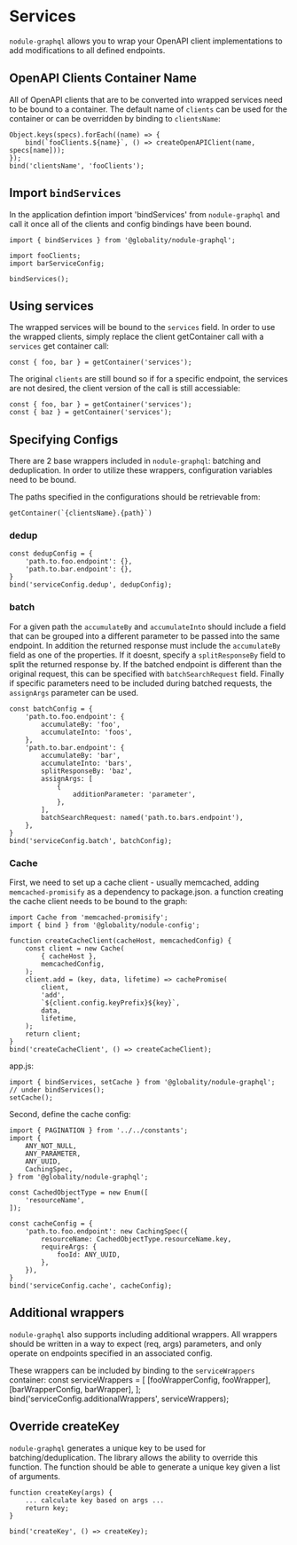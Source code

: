 # Services

`nodule-graphql` allows you to wrap your OpenAPI client implementations to add modifications to all
defined endpoints.

## OpenAPI Clients Container Name

All of OpenAPI clients that are to be converted into wrapped services need to be bound to a container.
The default name of `clients` can be used for the container or can be overridden by binding to `clientsName`:

    Object.keys(specs).forEach((name) => {
        bind(`fooClients.${name}`, () => createOpenAPIClient(name, specs[name]));
    });
    bind('clientsName', 'fooClients');

## Import `bindServices`

In the application defintion import 'bindServices' from `nodule-graphql` and call it once all of the 
clients and config bindings have been bound.

    import { bindServices } from '@globality/nodule-graphql';

    import fooClients;
    import barServiceConfig;

    bindServices();

## Using services

The wrapped services will be bound to the `services` field. In order to use the wrapped clients, 
simply replace the client getContainer call with a `services` get container call:

    const { foo, bar } = getContainer('services');

The original `clients` are still bound so if for a specific endpoint, the services are not desired, 
the client version of the call is still accessiable:

    const { foo, bar } = getContainer('services');
    const { baz } = getContainer('services');

## Specifying Configs

There are 2 base wrappers included in `nodule-graphql`: batching and deduplication.
In order to utilize these wrappers, configuration variables need to be bound.

The paths specified in the configurations should be retrievable from:

    getContainer(`{clientsName}.{path}`)

### dedup

    const dedupConfig = {
        'path.to.foo.endpoint': {},
        'path.to.bar.endpoint': {},
    }
    bind('serviceConfig.dedup', dedupConfig);

### batch

For a given path the `accumulateBy` and `accumulateInto` should include a field that can be grouped
into a different parameter to be passed into the same endpoint. In addition the returned response
must include the `accumulateBy` field as one of the properties. If it doesnt, specify a `splitResponseBy`
field to split the returned response by. If the batched endpoint is different than the original
request, this can be specified with `batchSearchRequest` field. Finally if specific parameters need
to be included during batched requests, the `assignArgs` parameter can be used.

    const batchConfig = {
        'path.to.foo.endpoint': {
            accumulateBy: 'foo',
            accumulateInto: 'foos',
        },
        'path.to.bar.endpoint': {
            accumulateBy: 'bar',
            accumulateInto: 'bars',
            splitResponseBy: 'baz',
            assignArgs: [
                {
                    additionParameter: 'parameter',
                },
            ],
            batchSearchRequest: named('path.to.bars.endpoint'),
        },
    }
    bind('serviceConfig.batch', batchConfig);

### Cache

First, we need to set up a cache client - usually memcached, adding `memcached-promisify` as a dependency to package.json. a function creating the cache client needs to be bound to the graph:

    import Cache from 'memcached-promisify';
    import { bind } from '@globality/nodule-config';

    function createCacheClient(cacheHost, memcachedConfig) {
        const client = new Cache(
            { cacheHost },
            memcachedConfig,
        );
        client.add = (key, data, lifetime) => cachePromise(
            client,
            'add',
            `${client.config.keyPrefix}${key}`,
            data,
            lifetime,
        );
        return client;
    }
    bind('createCacheClient', () => createCacheClient);

app.js:

    import { bindServices, setCache } from '@globality/nodule-graphql';
    // under bindServices();
    setCache();

Second, define the cache config:

    import { PAGINATION } from '../../constants';
    import {
        ANY_NOT_NULL,
        ANY_PARAMETER,
        ANY_UUID,
        CachingSpec,
    } from '@globality/nodule-graphql';

    const CachedObjectType = new Enum([
        'resourceName',
    ]);

    const cacheConfig = {
        'path.to.foo.endpoint': new CachingSpec({
            resourceName: CachedObjectType.resourceName.key,
            requireArgs: {
                fooId: ANY_UUID,
            },
        }),
    }
    bind('serviceConfig.cache', cacheConfig);

## Additional wrappers

`nodule-graphql` also supports including additional wrappers. All wrappers should be written in a way 
to expect (req, args) parameters, and only operate on endpoints specified in an associated config.

These wrappers can be included by binding to the `serviceWrappers` container:
    const serviceWrappers = [
        [fooWrapperConfig, fooWrapper],
        [barWrapperConfig, barWrapper],
    ];
    bind('serviceConfig.additionalWrappers', serviceWrappers);

## Override createKey

`nodule-graphql` generates a unique key to be used for batching/deduplication. The library allows
the ability to override this function. The function should be able to generate a unique key given
a list of arguments.

    function createKey(args) {
        ... calculate key based on args ...
        return key;
    }

    bind('createKey', () => createKey);
